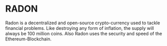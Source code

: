# RADON
Radon is a decentralized and open-source crypto-currency used to tackle financial problems. Like destroying any form of inflation, the supply will always be 100 million coins. Also Radon uses the security and speed of the Ethereum-Blockchain.
